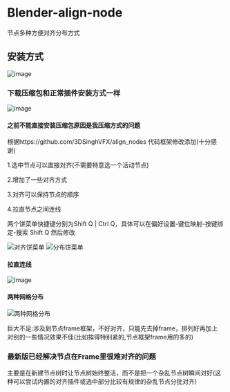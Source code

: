 # Blender-align-node
节点多种方便对齐分布方式
## 安装方式
![image](https://github.com/yunkezengren/Blender-align-node/assets/98995559/5a2d8163-e825-4b93-8860-a02652a390da)
### 下载压缩包和正常插件安装方式一样
![image](https://github.com/yunkezengren/Blender-align-node/assets/98995559/4b5b6687-229a-494d-92f5-edb3ac06a810)
#### 之前不能直接安装压缩包原因是我压缩方式的问题
根据https://github.com/3DSinghVFX/align_nodes 代码框架修改添加(十分感谢)

1.选中节点可以直接对齐(不需要特意选一个活动节点)

2.增加了一些对齐方式

3.对齐可以保持节点的顺序

4.拉直节点之间连线

两个饼菜单快捷键分别为Shift Q | Ctrl Q，具体可以在偏好设置-键位映射-按键绑定-搜索 Shift Q 然后修改

![对齐饼菜单](https://github.com/yunkezengren/Blender-align-node/assets/98995559/61279459-67f0-4141-a7da-447cdbd05a35)
![分布饼菜单](https://github.com/yunkezengren/Blender-align-node/assets/98995559/fed572e1-5956-432b-b789-22120c8b3a63)

#### 拉直连线
![image](https://github.com/yunkezengren/Blender-align-node/assets/98995559/9b3de54d-5679-4a6a-b854-17ccb22726fa)

#### 两种网格分布
![两种网格分布](https://github.com/yunkezengren/Blender-align-node/assets/98995559/868a4db2-27b0-4705-8028-ca6136025cd6)


巨大不足:涉及到节点frame框架，不好对齐，只能先去掉frame，排列好再加上
对别的一些情况效果不佳(比如挨得特别紧的,节点框架frame用的多的)

### 最新版已经解决节点在Frame里很难对齐的问题

主要是在新建节点树时让节点树始终整洁，而不是把一个杂乱节点树瞬间对好(这种可以尝试内置的对齐插件或选中部分比较有规律的杂乱节点分批对齐)
